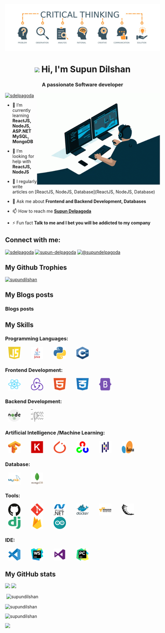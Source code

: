 ![MasterHead](Images/banner.jpg)
<h1 align="center"> <img src="https://media.giphy.com/media/hvRJCLFzcasrR4ia7z/giphy.gif" width="30px"/> Hi, I'm Supun Dilshan</h1>
<h3 align="center">A passionate Software developer</h3>

<img align="right" alt="Coding" width="400" src="Images/GIF/coding.gif">

<p align="left"> <a href="https://twitter.com/sdelpagoda" target="blank"><img src="https://img.shields.io/twitter/follow/sdelpagoda?logo=twitter&style=for-the-badge" alt="sdelpagoda" /></a> </p>

- 🌱 I’m currently learning **ReactJS, NodeJS, ASP.NET MySQL, MongoDB**

- 🤝 I’m looking for help with **ReactJS, NodeJS**

- 📝 I regularly write articles on [ReactJS, NodeJS, Database](ReactJS, NodeJS, Database)

- 💬 Ask me about **Frontend and Backend Development, Databases**

- 📫 How to reach me **[Supun Delpagoda](https://www.linkedin.com/in/supun-delpagoda)**

- ⚡ Fun fact **Talk to me and I bet you will be addicted to my company**

<h2 align="left">Connect with me:</h2>
<p align="left">
<a href="https://twitter.com/sdelpagoda" target="blank"><img align="center" src="https://raw.githubusercontent.com/rahuldkjain/github-profile-readme-generator/master/src/images/icons/Social/twitter.svg" alt="sdelpagoda" height="30" width="40" /></a>
<a href="https://linkedin.com/in/supun-delpagoda" target="blank"><img align="center" src="https://raw.githubusercontent.com/rahuldkjain/github-profile-readme-generator/master/src/images/icons/Social/linked-in-alt.svg" alt="supun-delpagoda" height="30" width="40" /></a>
<a href="https://medium.com/@supundelpagoda" target="blank"><img align="center" src="https://raw.githubusercontent.com/rahuldkjain/github-profile-readme-generator/master/src/images/icons/Social/medium.svg" alt="@supundelpagoda" height="30" width="40" /></a>
</p>

<h2> My Github Trophies </h2>
<p align="left"> <a href="https://github.com/ryo-ma/github-profile-trophy"><img src="https://github-profile-trophy.vercel.app/?username=supundilshan" alt="supundilshan" /></a> </p>

<h2> My Blogs posts </h2>

### Blogs posts
<!-- BLOG-POST-LIST:START -->
<!-- BLOG-POST-LIST:END -->
<h2> My Skills </h2>
<h3 align="left">Programming Languages:</h3>

<p align="left">
    <img src="Images/Languages/javascript.svg" alt="javascript" width="40" height="40" 
        style="padding-left: 10px; padding-right: 20px;"/>
    <img src="Images/Languages/java.svg" alt="java" width="40" height="40"
        style="padding-left: 10px; padding-right: 20px;" />
    <img src="Images/Languages/python.svg" alt="python" width="40" height="40"
        style="padding-left: 10px; padding-right: 20px;" />
    <img src="Images/Languages/cplus.svg" alt="cplus" width="40" height="40"
        style="padding-left: 10px; padding-right: 20px;" />
</p>

<h3 align="left">Frontend Development:</h3>

<p align="left">
    <img src="Images/FrontEnd/react.svg" alt="react" width="40" height="40" style="padding-left: 10px; padding-right: 20px;" />
    <img src="Images/FrontEnd/redux.svg" alt="redux" width="40" height="40"
        style="padding-left: 10px; padding-right: 20px;" />
    <img src="Images/FrontEnd/html.svg" alt="html" width="40" height="40"
        style="padding-left: 10px; padding-right: 20px;" />
    <img src="Images/FrontEnd/css.svg" alt="css" width="40" height="40"
        style="padding-left: 10px; padding-right: 20px;" />
    <img src="Images/FrontEnd/bootstrap.svg" alt="bootstrap" width="40" height="40"
        style="padding-left: 10px; padding-right: 20px;" />
</p>

<h3 align="left">Backend Development:</h3>

<p align="left">
    <img src="Images/BackEnd/nodejs.svg" alt="nodejs" width="40" height="40"
        style="padding-left: 10px; padding-right: 20px;" />
    <img src="Images/BackEnd/express.svg" alt="express" width="40" height="40"
        style="padding-left: 10px; padding-right: 20px;" />
</p>

<h3 align="left">Artificial Intelligence /Machine Learning:</h3>

<p align="left">
    <img src="Images/AI_ML/tensorflow.svg" alt="tensorflow" width="40" height="40"
        style="padding-left: 10px; padding-right: 20px;" />
    <img src="Images/AI_ML/Keras.svg" alt="Keras" width="40" height="40"
        style="padding-left: 10px; padding-right: 20px;" />
    <img src="Images/AI_ML/PyTorch.svg" alt="PyTorch" width="40" height="40"
        style="padding-left: 10px; padding-right: 20px;" />
    <img src="Images/AI_ML/opencv.svg" alt="opencv" width="40" height="40"
        style="padding-left: 10px; padding-right: 20px;" />
    <img src="Images/AI_ML/pandas.svg" alt="pandas" width="40" height="40"
        style="padding-left: 10px; padding-right: 20px;" />
    <img src="Images/AI_ML/Scikit_learn.svg" alt="Scikit_learn" width="40" height="40"
        style="padding-left: 10px; padding-right: 20px;" />
</p>

<h3 align="left">Database:</h3>

<p align="left">
    <img src="Images/Database/mysql.svg" alt="mysql" width="40" height="40"
        style="padding-left: 10px; padding-right: 20px;" />
    <img src="Images/Database/mongodb.svg" alt="mongodb" width="40" height="40"
        style="padding-left: 10px; padding-right: 20px;" />
</p>

<h3 align="left">Tools:</h3>

<p align="left">
    <img src="Images/Tools/github.svg" alt="github" width="40" height="40"
        style="padding-left: 10px; padding-right: 20px;" />
    <img src="Images/Tools/git.svg" alt="git" width="40" height="40" style="padding-left: 10px; padding-right: 20px;" />
    <img src="Images/Tools/dot-net.svg" alt="dot-net" width="40" height="40"
        style="padding-left: 10px; padding-right: 20px;" />
    <img src="Images/Tools/docker.svg" alt="docker" width="40" height="40"
        style="padding-left: 10px; padding-right: 20px;" />
    <img src="Images/Tools/AWS.svg" alt="AWS" width="40" height="40" style="padding-left: 10px; padding-right: 20px;" />
    <img src="Images/Tools/flask.svg" alt="flask" width="40" height="40"
        style="padding-left: 10px; padding-right: 20px;" />
    <img src="Images/Tools/django.svg" alt="django" width="40" height="40"
        style="padding-left: 10px; padding-right: 20px;" />
    <img src="Images/Tools/firebase.svg" alt="firebase" width="40" height="40"
        style="padding-left: 10px; padding-right: 20px;" />
    <img src="Images/Tools/arduino.svg" alt="arduino" width="40" height="40"
        style="padding-left: 10px; padding-right: 20px;" />
</p>

<h3 align="left">IDE:</h3>

<p align="left">
    <img src="Images/IDE/visual-studio-code.svg" alt="visual-studio-code" width="40" height="40"
        style="padding-left: 10px; padding-right: 20px;" />
    <img src="Images/IDE/webstorm.svg" alt="webstorm" width="40" height="40"
        style="padding-left: 10px; padding-right: 20px;" />
    <img src="Images/IDE/visual-studio.svg" alt="visual-studio" width="40" height="40"
        style="padding-left: 10px; padding-right: 20px;" />
    <img src="Images/IDE/PyCharm.svg" alt="PyCharm" width="40" height="40"
        style="padding-left: 10px; padding-right: 20px;" />
</p>

<h2> My GitHub stats</h2>

![](http://github-profile-summary-cards.vercel.app/api/cards/repos-per-language?username=supundilshan&theme=default)
![](http://github-profile-summary-cards.vercel.app/api/cards/most-commit-language?username=supundilshan&theme=default)

<p>&nbsp;<img align="center" src="https://github-readme-stats.vercel.app/api?username=supundilshan&show_icons=true&locale=en" alt="supundilshan" /></p>

<p><img align="center" src="https://github-readme-streak-stats.herokuapp.com/?user=supundilshan&" alt="supundilshan" /></p>

<p align="left"> <img src="https://komarev.com/ghpvc/?username=supundilshan&label=Profile%20views&color=0e75b6&style=flat" alt="supundilshan" /> </p>

![](http://github-profile-summary-cards.vercel.app/api/cards/profile-details?username=supundilshan&theme=default)
